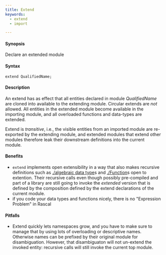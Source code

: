 ```yaml
---
title: Extend
keywords:
  - extend
  - import

---
```


#### Synopsis

Declare an extended module

#### Syntax

```rascal
extend QualifiedName;
```

#### Description

An extend has as effect that all entities declared in module _QualifiedName_ are cloned into available to the extending module. Circular extends are _not_ allowed. All entities in the extended module become available in the importing module, and all overloaded functions and data-types are extended.

Extend is _transitive_, i.e., the visible entities from an imported module are re-exported by the extending module, and extended modules that extend other modules therefore leak their downstream definitions into the current module.

#### Benefits

* `extend` implements open extensibility in a way that also makes recursive definitions such as [./algebraic data type](../../../Rascal/Declarations/AlgebraicDataType/index.md)s and [./Function](../../../Rascal/Declarations/Function/index.md)s open to extention. Their recursive calls even though possibly pre-compiled and part of a library are still going to invoke the _extended_ version that is defined by the composition defined by the extend declarations of the current module.
* if you code your data types and functions nicely, there is no "Expression Problem" in Rascal

#### Pitfalls

* Extend quickly lets namespaces grow, and you have to make sure to manage that by using lots of overloading or descriptive names. Otherwise names can be prefixed by their original module for disambiguation. However, that disambiguaton will not un-extend the invoked entity: recursive calls will still invoke the current top module.

